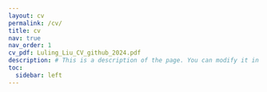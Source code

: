 ```yaml
---
layout: cv
permalink: /cv/
title: cv
nav: true
nav_order: 1
cv_pdf: Luling_Liu_CV_github_2024.pdf
description: # This is a description of the page. You can modify it in '_pages/cv.md'. You can also change or remove the top pdf download button.
toc:
  sidebar: left
---
```

